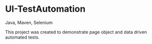# UI-TestAutomation
Java, Maven, Selenium

This project was created to demonstrate page object and data driven automated tests.
